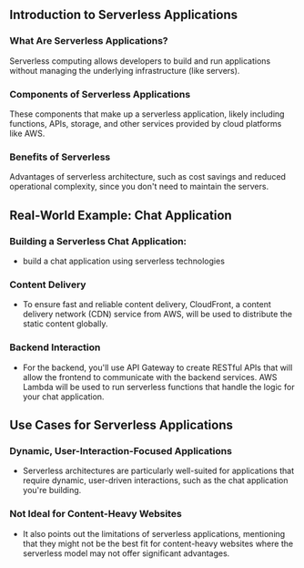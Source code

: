 ## Introduction to Serverless Applications

### What Are Serverless Applications?

Serverless computing allows developers to build and run applications without managing the underlying infrastructure (like servers).

### Components of Serverless Applications

These components that make up a serverless application, likely including functions, APIs, storage, and other services provided by cloud platforms like AWS.

### Benefits of Serverless

Advantages of serverless architecture, such as cost savings and reduced operational complexity, since you don't need to maintain the servers.

## Real-World Example: Chat Application

### Building a Serverless Chat Application:

- build a chat application using serverless technologies

### Content Delivery

- To ensure fast and reliable content delivery, CloudFront, a content delivery network (CDN) service from AWS, will be used to distribute the static content globally.

### Backend Interaction

- For the backend, you'll use API Gateway to create RESTful APIs that will allow the frontend to communicate with the backend services. AWS Lambda will be used to run serverless functions that handle the logic for your chat application.

## Use Cases for Serverless Applications

### Dynamic, User-Interaction-Focused Applications

- Serverless architectures are particularly well-suited for applications that require dynamic, user-driven interactions, such as the chat application you're building.

### Not Ideal for Content-Heavy Websites

- It also points out the limitations of serverless applications, mentioning that they might not be the best fit for content-heavy websites where the serverless model may not offer significant advantages.
